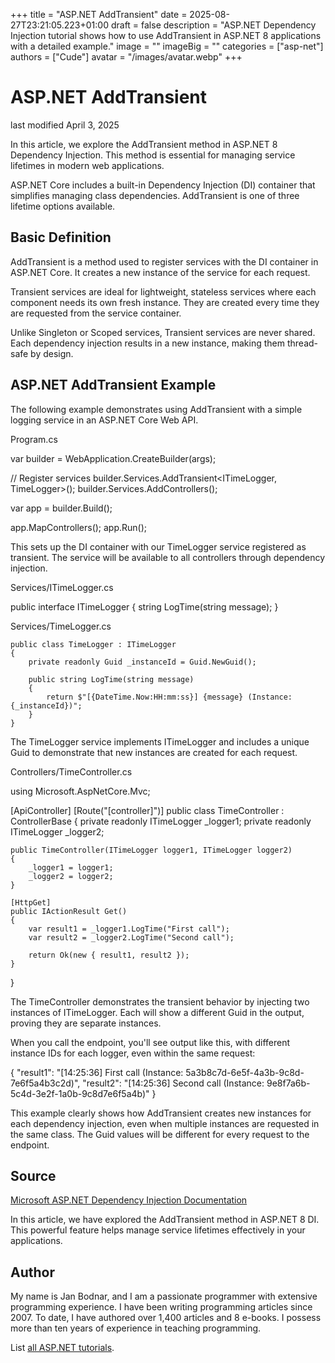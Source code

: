 +++
title = "ASP.NET AddTransient"
date = 2025-08-27T23:21:05.223+01:00
draft = false
description = "ASP.NET Dependency Injection tutorial shows how to use AddTransient in ASP.NET 8 applications with a detailed example."
image = ""
imageBig = ""
categories = ["asp-net"]
authors = ["Cude"]
avatar = "/images/avatar.webp"
+++

# ASP.NET AddTransient

last modified April 3, 2025

In this article, we explore the AddTransient method in ASP.NET 8 Dependency
Injection. This method is essential for managing service lifetimes in modern
web applications.

ASP.NET Core includes a built-in Dependency Injection (DI) container that
simplifies managing class dependencies. AddTransient is one of three lifetime
options available.

## Basic Definition

AddTransient is a method used to register services with the DI container in
ASP.NET Core. It creates a new instance of the service for each request.

Transient services are ideal for lightweight, stateless services where each
component needs its own fresh instance. They are created every time they are
requested from the service container.

Unlike Singleton or Scoped services, Transient services are never shared. Each
dependency injection results in a new instance, making them thread-safe by design.

## ASP.NET AddTransient Example

The following example demonstrates using AddTransient with a simple logging
service in an ASP.NET Core Web API.

Program.cs
  

var builder = WebApplication.CreateBuilder(args);

// Register services
builder.Services.AddTransient&lt;ITimeLogger, TimeLogger&gt;();
builder.Services.AddControllers();

var app = builder.Build();

app.MapControllers();
app.Run();

This sets up the DI container with our TimeLogger service registered as transient.
The service will be available to all controllers through dependency injection.

Services/ITimeLogger.cs
  

public interface ITimeLogger
{
    string LogTime(string message);
}

Services/TimeLogger.cs
  

```
public class TimeLogger : ITimeLogger
{
    private readonly Guid _instanceId = Guid.NewGuid();
    
    public string LogTime(string message)
    {
        return $"[{DateTime.Now:HH:mm:ss}] {message} (Instance: {_instanceId})";
    }
}

```

The TimeLogger service implements ITimeLogger and includes a unique Guid to
demonstrate that new instances are created for each request.

Controllers/TimeController.cs
  

using Microsoft.AspNetCore.Mvc;

[ApiController]
[Route("[controller]")]
public class TimeController : ControllerBase
{
    private readonly ITimeLogger _logger1;
    private readonly ITimeLogger _logger2;

    public TimeController(ITimeLogger logger1, ITimeLogger logger2)
    {
        _logger1 = logger1;
        _logger2 = logger2;
    }

    [HttpGet]
    public IActionResult Get()
    {
        var result1 = _logger1.LogTime("First call");
        var result2 = _logger2.LogTime("Second call");
        
        return Ok(new { result1, result2 });
    }
}

The TimeController demonstrates the transient behavior by injecting two instances
of ITimeLogger. Each will show a different Guid in the output, proving they are
separate instances.

When you call the endpoint, you'll see output like this, with different instance
IDs for each logger, even within the same request:

{
    "result1": "[14:25:36] First call (Instance: 5a3b8c7d-6e5f-4a3b-9c8d-7e6f5a4b3c2d)",
    "result2": "[14:25:36] Second call (Instance: 9e8f7a6b-5c4d-3e2f-1a0b-9c8d7e6f5a4b)"
}

This example clearly shows how AddTransient creates new instances for each
dependency injection, even when multiple instances are requested in the same
class. The Guid values will be different for every request to the endpoint.

## Source

[Microsoft ASP.NET Dependency Injection Documentation](https://learn.microsoft.com/en-us/aspnet/core/fundamentals/dependency-injection?view=aspnetcore-8.0)

In this article, we have explored the AddTransient method in ASP.NET 8 DI. This
powerful feature helps manage service lifetimes effectively in your applications.

## Author

My name is Jan Bodnar, and I am a passionate programmer with extensive
programming experience. I have been writing programming articles since 2007.
To date, I have authored over 1,400 articles and 8 e-books. I possess more
than ten years of experience in teaching programming.

List [all ASP.NET tutorials](/all/#asp-net).